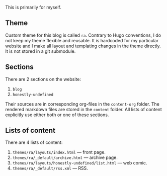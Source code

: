 This is primarily for myself.

## Theme

Custom theme for this blog is called `ra`. Contrary to Hugo conventions, I do not keep my theme flexible and reusable. It is hardcoded for my particular website and I make all layout and templating changes in the theme directly. It is not stored in a git submodule.

## Sections

There are 2 sections on the website:

1. `blog`
2. `honestly-undefined`

Their sources are in corresponding org-files in the `content-org` folder. The rendered markdown files are stored in the `content` folder. All lists of content explicitly use either both or one of these sections.

## Lists of content

There are 4 lists of content:

1. `themes/ra/layouts/index.html` — front page.
2. `themes/ra/_default/archive.html` — archive page.
3. `themes/ra/layouts/honestly-undefined/list.html` — web comic.
4. `themes/ra/_default/rss.xml` — RSS.
